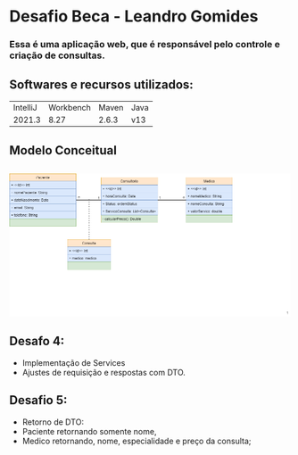# Desafio Beca - Leandro Gomides

### Essa é uma aplicação web, que é responsável pelo controle e criação de consultas.

## Softwares e recursos utilizados:

<table>
  <tr>
  <td> IntelliJ </td>
  <td> Workbench </td>
  <td> Maven </td>
      <td> Java </td>
    </tr>
    <tr>
  <td> 2021.3 </td>
  <td> 8.27 </td>
  <td> 2.6.3 </td>
        <td> v13 </td>
    </tr>
</table>
  
## Modelo Conceitual <h2>
  
  ![Alt ou título da imagem](https://github.com/xAzKaR/becaDesafiosLeandroGomides/blob/main/DiagramaConceitual.png?raw=true)

## Desafo 4:
* Implementação de Services
* Ajustes de requisição e respostas com DTO.

## Desafio 5:
* Retorno de DTO:
* Paciente retornando somente nome,
* Medico retornando, nome, especialidade e preço da consulta;

